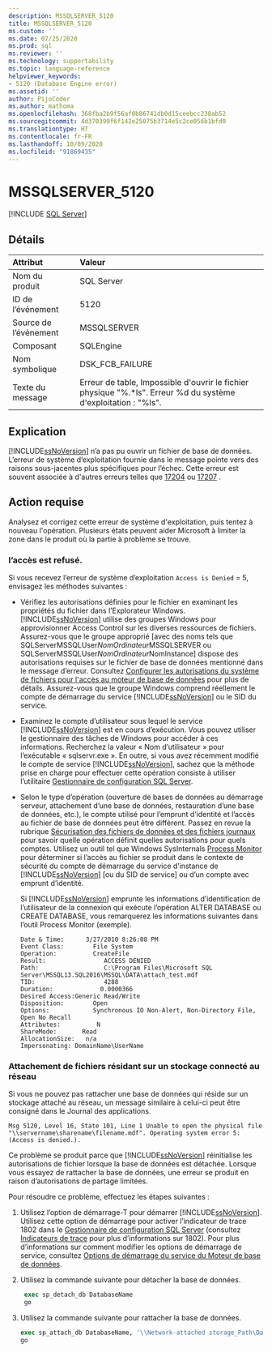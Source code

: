 ```yaml
---
description: MSSQLSERVER_5120
title: MSSQLSERVER_5120
ms.custom: ''
ms.date: 07/25/2020
ms.prod: sql
ms.reviewer: ''
ms.technology: supportability
ms.topic: language-reference
helpviewer_keywords:
- 5120 (Database Engine error)
ms.assetid: ''
author: PijoCoder
ms.author: mathoma
ms.openlocfilehash: 368fba2b9f56af0b86741db0d15ceebcc238ab52
ms.sourcegitcommit: 4d370399f6f142e25075b3714e5c2ce056b1bfd0
ms.translationtype: HT
ms.contentlocale: fr-FR
ms.lasthandoff: 10/09/2020
ms.locfileid: "91869435"
---
```

# <a name="mssqlserver_5120"></a>MSSQLSERVER_5120
 [!INCLUDE [SQL Server](../../includes/applies-to-version/sqlserver.md)]
  
## <a name="details"></a>Détails  
  
| Attribut | Valeur |  
| :-------- | :---- |  
|Nom du produit|SQL Server|  
|ID de l’événement|5120|  
|Source de l’événement|MSSQLSERVER|  
|Composant|SQLEngine|  
|Nom symbolique|DSK_FCB_FAILURE|  
|Texte du message|Erreur de table, Impossible d'ouvrir le fichier physique "%.*ls". Erreur %d du système d'exploitation : "%ls".|  
  
## <a name="explanation"></a>Explication  
[!INCLUDE[ssNoVersion](../../includes/ssnoversion-md.md)] n’a pas pu ouvrir un fichier de base de données.  L’erreur de système d’exploitation fournie dans le message pointe vers des raisons sous-jacentes plus spécifiques pour l’échec. Cette erreur est souvent associée à d'autres erreurs telles que [17204](mssqlserver-17204-database-engine-error.md) ou [17207](mssqlserver-17207-database-engine-error.md) .
  
## <a name="user-action"></a>Action requise  
  
  Analysez et corrigez cette erreur de système d'exploitation, puis tentez à nouveau l'opération. Plusieurs états peuvent aider Microsoft à limiter la zone dans le produit où la partie à problème se trouve. 
  
### <a name="access-is-denied"></a>l’accès est refusé. 
Si vous recevez l’erreur de système d’exploitation `Access is Denied` = 5, envisagez les méthodes suivantes :
   -  Vérifiez les autorisations définies pour le fichier en examinant les propriétés du fichier dans l’Explorateur Windows. [!INCLUDE[ssNoVersion](../../includes/ssnoversion-md.md)] utilise des groupes Windows pour approvisionner Access Control sur les diverses ressources de fichiers. Assurez-vous que le groupe approprié [avec des noms tels que SQLServerMSSQLUser$NomOrdinateur$MSSQLSERVER ou SQLServerMSSQLUser$NomOrdinateur$NomInstance] dispose des autorisations requises sur le fichier de base de données mentionné dans le message d’erreur. Consultez [Configurer les autorisations du système de fichiers pour l'accès au moteur de base de données](/previous-versions/sql/2014/database-engine/configure-windows/configure-file-system-permissions-for-database-engine-access?view=sql-server-2014) pour plus de détails. Assurez-vous que le groupe Windows comprend réellement le compte de démarrage du service [!INCLUDE[ssNoVersion](../../includes/ssnoversion-md.md)] ou le SID du service.
   -  Examinez le compte d’utilisateur sous lequel le service [!INCLUDE[ssNoVersion](../../includes/ssnoversion-md.md)] est en cours d’exécution. Vous pouvez utiliser le gestionnaire des tâches de Windows pour accéder à ces informations. Recherchez la valeur « Nom d’utilisateur » pour l’exécutable « sqlservr.exe ». En outre, si vous avez récemment modifié le compte de service [!INCLUDE[ssNoVersion](../../includes/ssnoversion-md.md)], sachez que la méthode prise en charge pour effectuer cette opération consiste à utiliser l’utilitaire [Gestionnaire de configuration SQL Server](../sql-server-configuration-manager.md). 
   -  Selon le type d’opération (ouverture de bases de données au démarrage serveur, attachement d’une base de données, restauration d’une base de données, etc.), le compte utilisé pour l’emprunt d’identité et l’accès au fichier de base de données peut être différent. Passez en revue la rubrique [Sécurisation des fichiers de données et des fichiers journaux](/previous-versions/sql/sql-server-2008-r2/ms189128(v=sql.105)) pour savoir quelle opération définit quelles autorisations pour quels comptes. Utilisez un outil tel que Windows SysInternals [Process Monitor](/sysinternals/downloads/procmon) pour déterminer si l’accès au fichier se produit dans le contexte de sécurité du compte de démarrage du service d’instance de [!INCLUDE[ssNoVersion](../../includes/ssnoversion-md.md)] [ou du SID de service] ou d’un compte avec emprunt d’identité.

      Si [!INCLUDE[ssNoVersion](../../includes/ssnoversion-md.md)] emprunte les informations d’identification de l’utilisateur de la connexion qui exécute l’opération ALTER DATABASE ou CREATE DATABASE, vous remarquerez les informations suivantes dans l’outil Process Monitor (exemple).
      
        ```
        Date & Time:      3/27/2010 8:26:08 PM
        Event Class:        File System
        Operation:          CreateFile
        Result:                ACCESS DENIED
        Path:                  C:\Program Files\Microsoft SQL Server\MSSQL13.SQL2016\MSSQL\DATA\attach_test.mdf
        TID:                   4288
        Duration:             0.0000366
        Desired Access:Generic Read/Write
        Disposition:        Open
        Options:            Synchronous IO Non-Alert, Non-Directory File, Open No Recall
        Attributes:          N
        ShareMode:       Read
        AllocationSize:   n/a
        Impersonating: DomainName\UserName
        ```
  
  
### <a name="attaching-files-that-reside-on-a-network-attached-storage"></a>Attachement de fichiers résidant sur un stockage connecté au réseau  
Si vous ne pouvez pas rattacher une base de données qui réside sur un stockage attaché au réseau, un message similaire à celui-ci peut être consigné dans le Journal des applications.

`Msg 5120, Level 16, State 101, Line 1 Unable to open the physical file "\\servername\sharename\filename.mdf". Operating system error 5: (Access is denied.).`

Ce problème se produit parce que [!INCLUDE[ssNoVersion](../../includes/ssnoversion-md.md)] réinitialise les autorisations de fichier lorsque la base de données est détachée. Lorsque vous essayez de rattacher la base de données, une erreur se produit en raison d’autorisations de partage limitées.

Pour résoudre ce problème, effectuez les étapes suivantes :
1. Utilisez l’option de démarrage-T pour démarrer [!INCLUDE[ssNoVersion](../../includes/ssnoversion-md.md)]. Utilisez cette option de démarrage pour activer l’indicateur de trace 1802 dans le [Gestionnaire de configuration SQL Server](../sql-server-configuration-manager.md) (consultez [Indicateurs de trace](../../t-sql/database-console-commands/dbcc-traceon-transact-sql.md) pour plus d’informations sur 1802). Pour plus d’informations sur comment modifier les options de démarrage de service, consultez [Options de démarrage du service du Moteur de base de données](../../database-engine/configure-windows/database-engine-service-startup-options.md).

2. Utilisez la commande suivante pour détacher la base de données.
   ```sql
    exec sp_detach_db DatabaseName
    go 
   ```

3. Utilisez la commande suivante pour rattacher la base de données.
   ```sql
   exec sp_attach_db DatabaseName, '\\Network-attached storage_Path\DatabaseMDFFile.mdf', '\\Network-attached storage_Path\DatabaseLDFFile.ldf'
   go
   ```
